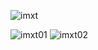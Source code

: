![imxt](https://user-images.githubusercontent.com/109575711/180174845-a3ed6515-b12c-43c4-ad68-3b57238ec53c.png)

![imxt01](https://user-images.githubusercontent.com/109575711/180175549-3baea32d-2820-4ed6-b441-7aa53f2313c9.png)
![imxt02](https://user-images.githubusercontent.com/109575711/180175564-5a47c049-1e1e-4c1e-88ac-efdf6c40726b.png)
